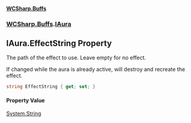 #### [WCSharp.Buffs](README.md 'README')
### [WCSharp.Buffs](WCSharp.Buffs.md 'WCSharp.Buffs').[IAura](WCSharp.Buffs.IAura.md 'WCSharp.Buffs.IAura')

## IAura.EffectString Property

The path of the effect to use. Leave empty for no effect.  
  
If changed while the aura is already active, will destroy and recreate the effect.

```csharp
string EffectString { get; set; }
```

#### Property Value
[System.String](https://docs.microsoft.com/en-us/dotnet/api/System.String 'System.String')